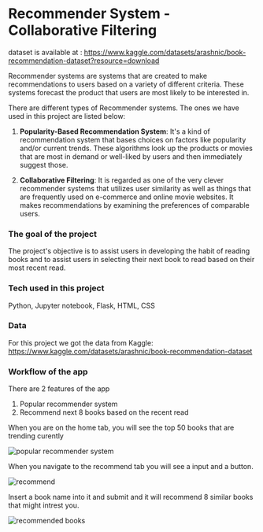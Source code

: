 # Recommender System - Collaborative Filtering

dataset is available at : https://www.kaggle.com/datasets/arashnic/book-recommendation-dataset?resource=download


Recommender systems are systems that are created to make recommendations to users based on a variety of different criteria. These systems forecast the product that users are most likely to be interested in.

There are different types of Recommender systems. The ones we have used in this project are listed below:

1. <b>Popularity-Based Recommendation System</b>: It's a kind of recommendation system that bases choices on factors like popularity and/or current trends. These algorithms look up the products or movies that are most in demand or well-liked by users and then immediately suggest those.

2. <b>Collaborative Filtering</b>: It is regarded as one of the very clever recommender systems that utilizes user similarity as well as things that are frequently used on e-commerce and online movie websites. It makes recommendations by examining the preferences of comparable users.

### The goal of the project

The project's objective is to assist users in developing the habit of reading books and to assist users in selecting their next book to read based on their most recent read.


### Tech used in this project
Python, Jupyter notebook, Flask, HTML, CSS


### Data

For this project we got the data from Kaggle: https://www.kaggle.com/datasets/arashnic/book-recommendation-dataset


### Workflow of the app

There are 2 features of the app
1. Popular recommender system
2. Recommend next 8 books based on the recent read

When you are on the home tab, you will see the top 50 books that are trending curently

![popular recommender system](https://user-images.githubusercontent.com/35398605/210285359-1e5e6d17-4b27-4d46-9286-507632f50ea2.JPG)


When you navigate to the recommend tab you will see a input and a button.

![recommend](https://user-images.githubusercontent.com/35398605/210285472-6f7c62b8-ff62-4ee8-8d3c-6a0e253de504.JPG)

Insert a book name into it and submit and it will recommend 8 similar books that might intrest you.

![recommended books](https://user-images.githubusercontent.com/35398605/210285474-848af0c7-e3b5-4d90-8b51-97c4a5c6512f.JPG)

